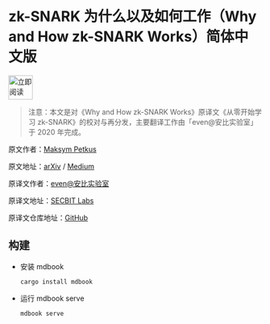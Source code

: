 # zk-SNARK 为什么以及如何工作（Why and How zk-SNARK Works）简体中文版

<a href="https://zyw271828.github.io/wahzw-zh-cn/abstract.html"><img alt="立即阅读"
    src="https://img.shields.io/badge/立即阅读-0091EA.svg?style=for-the-badge&logoColor=white&logo=mdbook" height="48" /></a>

> 注意：本文是对《Why and How zk-SNARK Works》原译文《从零开始学习 zk-SNARK》的校对与再分发，主要翻译工作由「even@安比实验室」于 2020 年完成。

原文作者：[Maksym Petkus](https://petkus.info/)

原文地址：[arXiv](https://arxiv.org/abs/1906.07221) / [Medium](https://medium.com/@imolfar/why-and-how-zk-snark-works-1-introduction-the-medium-of-a-proof-d946e931160)

原译文作者：[even@安比实验室](https://secbit.io/)

原译文地址：[SECBIT Labs](https://secbit.io/blog/2019/12/25/learn-zk-snark-from-zero-part-one/)

原译文仓库地址：[GitHub](https://github.com/sec-bit/blog)

## 构建

* 安装 mdbook

  ```bash
  cargo install mdbook
  ```

* 运行 mdbook serve

  ```bash
  mdbook serve
  ```
